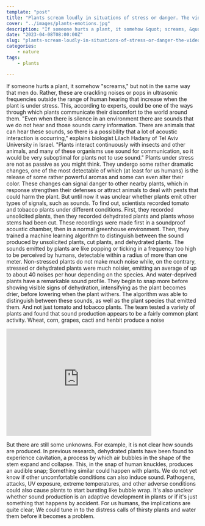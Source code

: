 ```yaml
---
template: "post"
title: "Plants scream loudly in situations of stress or danger. The video"
cover: "../images/plants-emotions.jpg"
description: "If someone hurts a plant, it somehow &quot; screams, &quot; but not in the same way that men do. Rather, these are crackling noises or pops in ultrasonic frequencies outside the range of human hearing that increase when the plant is under stress."
date: "2023-04-08T08:00:00Z"
slug: "plants-scream-loudly-in-situations-of-stress-or-danger-the-video"
categories: 
    - nature
tags:
    - plants

---
```



If someone hurts a plant, it somehow "screams," but not in the same way that men do. Rather, these are crackling noises or pops in ultrasonic frequencies outside the range of human hearing that increase when the plant is under stress. This, according to experts, could be one of the ways through which plants communicate their discomfort to the world around them. "Even when there is silence in an environment there are sounds that we do not hear and those sounds carry information. There are animals that can hear these sounds, so there is a possibility that a lot of acoustic interaction is occurring," explains biologist Lilach Hadany of Tel Aviv University in Israel. "Plants interact continuously with insects and other animals, and many of these organisms use sound for communication, so it would be very suboptimal for plants not to use sound." Plants under stress are not as passive as you might think. They undergo some rather dramatic changes, one of the most detectable of which (at least for us humans) is the release of some rather powerful aromas and some can even alter their color. These changes can signal danger to other nearby plants, which in response strengthen their defenses or attract animals to deal with pests that could harm the plant. But until now it was unclear whether plants emit other types of signals, such as sounds. To find out, scientists recorded tomato and tobacco plants under different conditions. First, they recorded unsolicited plants, then they recorded dehydrated plants and plants whose stems had been cut. These recordings were made first in a soundproof acoustic chamber, then in a normal greenhouse environment. Then, they trained a machine learning algorithm to distinguish between the sound produced by unsolicited plants, cut plants, and dehydrated plants. The sounds emitted by plants are like popping or ticking in a frequency too high to be perceived by humans, detectable within a radius of more than one meter. Non-stressed plants do not make much noise while, on the contrary, stressed or dehydrated plants were much noisier, emitting an average of up to about 40 noises per hour depending on the species. And water-deprived plants have a remarkable sound profile. They begin to snap more before showing visible signs of dehydration, intensifying as the plant becomes drier, before lowering when the plant withers. The algorithm was able to distinguish between these sounds, as well as the plant species that emitted them. And not just tomato and tobacco plants. The team tested a variety of plants and found that sound production appears to be a fairly common plant activity. Wheat, corn, grapes, cacti and henbit produce a noise


<iframe width="380" height="281" src="https://www.youtube.com/embed/rAOOmhFMSok" title="Audio recording of plant sounds" frameborder="0" allow="accelerometer; autoplay; clipboard-write; encrypted-media; gyroscope; picture-in-picture; web-share" allowfullscreen></iframe>


But there are still some unknowns. For example, it is not clear how sounds are produced. In previous research, dehydrated plants have been found to experience cavitation, a process by which air bubbles in the shape of the stem expand and collapse. This, in the snap of human knuckles, produces an audible snap; Something similar could happen with plants. We do not yet know if other uncomfortable conditions can also induce sound. Pathogens, attacks, UV exposure, extreme temperatures, and other adverse conditions could also cause plants to start bursting like bubble wrap. It's also unclear whether sound production is an adaptive development in plants or if it's just something that happens by accident. For us humans, the implications are quite clear; We could tune in to the distress calls of thirsty plants and water them before it becomes a problem.
